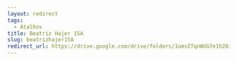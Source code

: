 ```yaml
---
layout: redirect
tags:
  - Atalhos
title: Beatriz Hajer 15A
slug: beatrizhajer15A
redirect_url: https://drive.google.com/drive/folders/1umsITqnWUG7e1h2OikmcgSuHCdMInrwT?usp=drive_link
---
```

